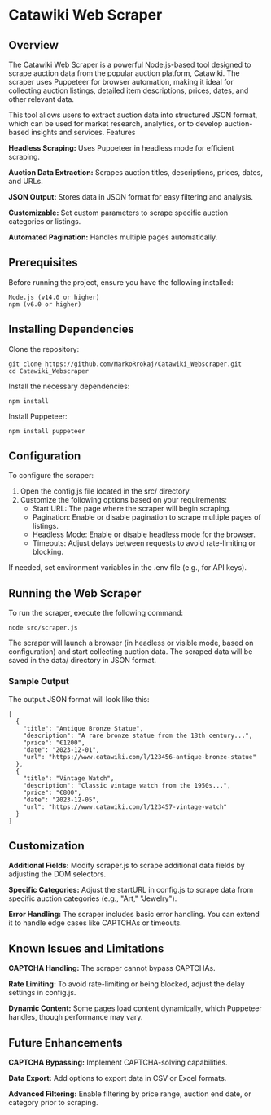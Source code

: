 # Catawiki Web Scraper
## Overview

The Catawiki Web Scraper is a powerful Node.js-based tool designed to scrape auction data from the popular auction platform, Catawiki. The scraper uses Puppeteer for browser automation, making it ideal for collecting auction listings, detailed item descriptions, prices, dates, and other relevant data.

This tool allows users to extract auction data into structured JSON format, which can be used for market research, analytics, or to develop auction-based insights and services.
Features

**Headless Scraping:** Uses Puppeteer in headless mode for efficient scraping.

**Auction Data Extraction:** Scrapes auction titles, descriptions, prices, dates, and URLs.

**JSON Output:** Stores data in JSON format for easy filtering and analysis.

**Customizable:** Set custom parameters to scrape specific auction categories or listings.

**Automated Pagination:** Handles multiple pages automatically.

## Prerequisites

Before running the project, ensure you have the following installed:

    Node.js (v14.0 or higher)
    npm (v6.0 or higher)

## Installing Dependencies

Clone the repository:

    git clone https://github.com/MarkoRrokaj/Catawiki_Webscraper.git
    cd Catawiki_Webscraper

Install the necessary dependencies:

    npm install

Install Puppeteer:

    npm install puppeteer

## Configuration

To configure the scraper:

1. Open the config.js file located in the src/ directory.
2. Customize the following options based on your requirements:
    + Start URL: The page where the scraper will begin scraping.
    + Pagination: Enable or disable pagination to scrape multiple pages of listings.
    + Headless Mode: Enable or disable headless mode for the browser.
    + Timeouts: Adjust delays between requests to avoid rate-limiting or blocking.

If needed, set environment variables in the .env file (e.g., for API keys).

## Running the Web Scraper

To run the scraper, execute the following command:

    node src/scraper.js
    
The scraper will launch a browser (in headless or visible mode, based on configuration) and start collecting auction data. The scraped data will be saved in the data/ directory in JSON format.

### Sample Output

The output JSON format will look like this:

    [
      {
        "title": "Antique Bronze Statue",
        "description": "A rare bronze statue from the 18th century...",
        "price": "€1200",
        "date": "2023-12-01",
        "url": "https://www.catawiki.com/l/123456-antique-bronze-statue"
      },
      {
        "title": "Vintage Watch",
        "description": "Classic vintage watch from the 1950s...",
        "price": "€800",
        "date": "2023-12-05",
        "url": "https://www.catawiki.com/l/123457-vintage-watch"
      }
    ]

## Customization

**Additional Fields:** Modify scraper.js to scrape additional data fields by adjusting the DOM selectors.

**Specific Categories:** Adjust the startURL in config.js to scrape data from specific auction categories (e.g., "Art," "Jewelry").

**Error Handling:** The scraper includes basic error handling. You can extend it to handle edge cases like CAPTCHAs or timeouts.

## Known Issues and Limitations

**CAPTCHA Handling:** The scraper cannot bypass CAPTCHAs.

**Rate Limiting:** To avoid rate-limiting or being blocked, adjust the delay settings in config.js.

**Dynamic Content:** Some pages load content dynamically, which Puppeteer handles, though performance may vary.

## Future Enhancements

**CAPTCHA Bypassing:** Implement CAPTCHA-solving capabilities.

**Data Export:** Add options to export data in CSV or Excel formats.

**Advanced Filtering:** Enable filtering by price range, auction end date, or category prior to scraping.
